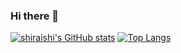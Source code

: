 ### Hi there 👋

<!--
**seiichi-shiraishi/seiichi-shiraishi** is a ✨ _special_ ✨ repository because its `README.md` (this file) appears on your GitHub profile.

Here are some ideas to get you started:

- 🔭 I’m currently working on ...
- 🌱 I’m currently learning ...
- 👯 I’m looking to collaborate on ...
- 🤔 I’m looking for help with ...
- 💬 Ask me about ...
- 📫 How to reach me: ...
- 😄 Pronouns: ...
- ⚡ Fun fact: ...
-->


[![shiraishi's GitHub stats](https://github-readme-stats-pi-dusky-37.vercel.app/api?username=seiichi-shiraishi&count_private=true&show_icons=true&layout=compact&theme=dark&cache_seconds=14400)](https://github.com/seiichi-shiraishi/github-readme-stats)
[![Top Langs](https://github-readme-stats-pi-dusky-37.vercel.app/api/top-langs/?username=seiichi-shiraishi&random=random&count_private=true&layout=compact&theme=dark&cache_seconds=14400)](https://github.com/seiichi-shiraishi/github-readme-stats)

